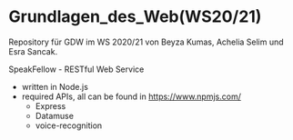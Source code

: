 # Grundlagen_des_Web(WS20/21)
Repository für GDW im WS 2020/21 von Beyza Kumas, Achelia Selim und Esra Sancak.

SpeakFellow - RESTful Web Service

- written in  Node.js
- required APIs, all can be found in https://www.npmjs.com/
  - Express
  - Datamuse
  - voice-recognition
 
